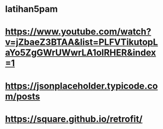 # latihan5pam
# https://www.youtube.com/watch?v=jZbaeZ3BTAA&list=PLFVTikutopLaYo5ZgGWrUWwrLA1olRHER&index=1
# https://jsonplaceholder.typicode.com/posts
# https://square.github.io/retrofit/
